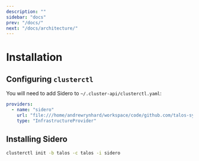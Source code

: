 ```yaml
---
description: ""
sidebar: "docs"
prev: "/docs/"
next: "/docs/architecture/"
---
```


# Installation

## Configuring `clusterctl`

You will need to add Sidero to `~/.cluster-api/clusterctl.yaml`:

```yaml
providers:
  - name: "sidero"
    url: "file:///home/andrewrynhard/workspace/code/github.com/talos-systems/sidero/_out/infrastructure-sidero/v0.1.0-alpha.0-61f6621-dirty/components.yaml"
    type: "InfrastructureProvider"
```

## Installing Sidero

```bash
clusterctl init -b talos -c talos -i sidero
```
